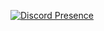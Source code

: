 [![Discord Presence](https://lanyard.cnrad.dev/api/:id)](https://discord.com/users/:1177627178389741568)
